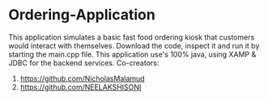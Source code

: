 # Ordering-Application
This application simulates a basic fast food ordering kiosk that customers would interact with themselves. Download the code, inspect it and run it by starting the main.cpp file. 
This application use's 100% java, using XAMP & JDBC for the backend services.
Co-creators:
1. https://github.com/NicholasMalamud
2. https://github.com/NEELAKSHISONI
